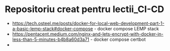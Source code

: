 # Repositoriu creat pentru lectii_CI-CD
+ https://tech.osteel.me/posts/docker-for-local-web-development-part-1-a-basic-lemp-stack#docker-compose - docker compose LEMP stack
+ https://pentacent.medium.com/nginx-and-lets-encrypt-with-docker-in-less-than-5-minutes-b4b8a60d3a71 - docker compose certbot
+ 
